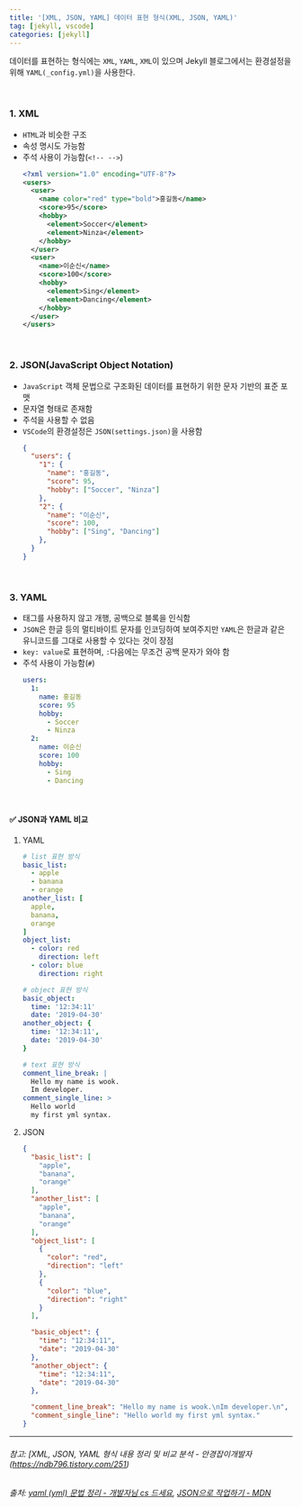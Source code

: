 ```yaml
---
title: '[XML, JSON, YAML] 데이터 표현 형식(XML, JSON, YAML)'
tag: [jekyll, vscode]
categories: [jekyll]
---
```


데이터를 표현하는 형식에는 `XML`, `YAML`, `XML`이 있으며 Jekyll 블로그에서는 환경설정을 위해 `YAML(_config.yml)`을 사용한다.

<br>

### 1. XML
  - `HTML`과 비슷한 구조
  - 속성 명시도 가능함
  - 주석 사용이 가능함(`<!-- -->`)
    ```xml
    <?xml version="1.0" encoding="UTF-8"?>
    <users>
      <user>
        <name color="red" type="bold">홍길동</name>
        <score>95</score>
        <hobby>
          <element>Soccer</element>
          <element>Ninza</element>
        </hobby>
      </user>
      <user>
        <name>이순신</name>
        <score>100</score>
        <hobby>
          <element>Sing</element>
          <element>Dancing</element>
        </hobby>
      </user>
    </users>
    ```

<br>

### 2. JSON(JavaScript Object Notation)
  - `JavaScript` 객체 문법으로 구조화된 데이터를 표현하기 위한 문자 기반의 표준 포맷
  - 문자열 형태로 존재함
  - 주석을 사용할 수 없음
  - `VSCode`의 환경설정은 `JSON(settings.json)`을 사용함
    ```json
    {
      "users": {
        "1": {
          "name": "홍길동",
          "score": 95,
          "hobby": ["Soccer", "Ninza"]
        },
        "2": {
          "name": "이순신",
          "score": 100,
          "hobby": ["Sing", "Dancing"]
        },
      }
    }
    ```

<br>

### 3. YAML
  - 태그를 사용하지 않고 개행, 공백으로 블록을 인식함
  - `JSON`은 한글 등의 멀티바이트 문자를 인코딩하여 보여주지만 `YAML`은 한글과 같은 유니코드를 그대로 사용할 수 있다는 것이 장점
  - `key: value`로 표현하며, `:`다음에는 무조건 공백 문자가 와야 함
  - 주석 사용이 가능함(`#`)
    ```yaml
    users:
      1:
        name: 홍길동
        score: 95
        hobby:
          - Soccer
          - Ninza
      2:
        name: 이순신
        score: 100
        hobby:
          - Sing
          - Dancing
    ```

  <br>

#### ✅ JSON과 YAML 비교
  1. YAML
      ```yaml
      # list 표현 방식
      basic_list:
        - apple
        - banana
        - orange
      another_list: [
        apple,
        banana,
        orange
      ]
      object_list:
        - color: red
          direction: left
        - color: blue
          direction: right

      # object 표현 방식
      basic_object:
        time: '12:34:11'
        date: '2019-04-30'
      another_object: {
        time: '12:34:11',
        date: '2019-04-30'
      }

      # text 표현 방식
      comment_line_break: |
        Hello my name is wook.
        Im developer.
      comment_single_line: >
        Hello world
        my first yml syntax.
      ```

  2. JSON
      ```json
      {
        "basic_list": [
          "apple",
          "banana",
          "orange"
        ],
        "another_list": [
          "apple",
          "banana",
          "orange"
        ],
        "object_list": [
          {
            "color": "red",
            "direction": "left"
          },
          {
            "color": "blue",
            "direction": "right"
          }
        ],

        "basic_object": {
          "time": "12:34:11",
          "date": "2019-04-30"
        },
        "another_object": {
          "time": "12:34:11",
          "date": "2019-04-30"
        },

        "comment_line_break": "Hello my name is wook.\nIm developer.\n",
        "comment_single_line": "Hello world my first yml syntax."
      }
      ```

---

###### 참고: [XML, JSON, YAML 형식 내용 정리 및 비교 분석 - 안경잡이개발자(https://ndb796.tistory.com/251)
###### 출처: [yaml (yml) 문법 정리 - 개발자님 cs 드세요](https://lejewk.github.io/yaml-syntax/), [JSON으로 작업하기 - MDN](https://developer.mozilla.org/ko/docs/Learn/JavaScript/Objects/JSON)